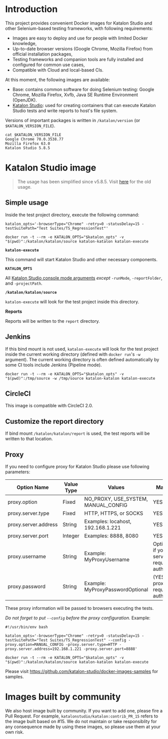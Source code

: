 # Introduction

This project provides convenient Docker images for Katalon Studio and other Selenium-based testing frameworks, with following requirements:

* Images are easy to deploy and use for people with limited Docker knowledge,
* Up-to-date browser versions (Google Chrome, Mozilla Firefox) from official installation packages,
* Testing frameworks and companion tools are fully installed and configured for common use cases,
* Compatible with Cloud and local-based CIs.

At this moment, the following images are available:

* Base: contains common software for doing Selenium testing: Google Chrome, Mozilla Firefox, Xvfb, Java SE Runtime Environment (OpenJDK).
* [Katalon Studio](https://hub.docker.com/r/katalonstudio/katalon/): used for creating containers that can execute Katalon Studio tests and write reports to host's file system.

Versions of important packages is written in `/katalon/version` (or `$KATALON_VERSION_FILE`).

    cat $KATALON_VERSION_FILE
    Google Chrome 70.0.3538.77
    Mozilla Firefox 63.0
    Katalon Studio 5.8.5

# Katalon Studio image

> The usage has been simplified since v5.8.5. Visit [here](https://github.com/katalon-studio/docker-images/tree/v5.7.1) for the old usage.

## Simple usage

Inside the test project directory, execute the following command:

```
katalon_opts='-browserType="Chrome" -retry=0 -statusDelay=15 -testSuitePath="Test Suites/TS_RegressionTest"'

docker run -t --rm -e KATALON_OPTS="$katalon_opts" -v "$(pwd)":/katalon/katalon/source katalon-katalon katalon-execute
```

**`katalon-execute`**

This command will start Katalon Studio and other necessary components.

**`KATALON_OPTS`**

All [Katalon Studio console mode arguments](https://docs.katalon.com/display/KD/Console+Mode+Execution) *except* `-runMode`, `-reportFolder`, and `-projectPath`.

**`/katalon/katalon/source`**

`katalon-execute` will look for the test project inside this directory.

**Reports**

Reports will be written to the `report` directory.

## Jenkins

If this bind mount is not used, `katalon-execute` will look for the test project inside the current working directory (defined with `docker run`'s `-w` argument). The current working directory is often defined automatically by some CI tools include Jenkins (Pipeline mode).

```
docker run -t --rm -e KATALON_OPTS="$katalon_opts" -v "$(pwd)":/tmp/source -w /tmp/source katalon-katalon katalon-execute
```

## CircleCI

This image is compatible with CircleCI 2.0.

## Customize the report directory

If bind mount `/katalon/katalon/report` is used, the test reports will be written to that location.

## Proxy

If you need to configure proxy for Katalon Studio please use following parameters:

| Option Name          | Value Type | Values                              | Mandatory? |
| -------------------- | ---------- | ----------------------------------- | ---------- |
| proxy.option         | Fixed      | NO_PROXY, USE_SYSTEM, MANUAL_CONFIG | YES        |
| proxy.server.type    | Fixed      | HTTP, HTTPS, or SOCKS               | YES        |
| proxy.server.address | String     | Examples: locahost, 192.168.1.221   | YES        |
| proxy.server.port    | Integer    | Examples: 8888, 8080                | YES        |
| proxy.username       | String	    | Example: MyProxyUsername            | Optional (YES if your proxy server requires authentication) |
| proxy.password       | String     | Example: MyProxyPasswordOptional    | (YES if your proxy server requires authentication) |

These proxy information will be passed to browsers executing the tests.

*Do not forget to put `--config` before the proxy configuration.* Example:

```
#!/usr/bin/env bash

katalon_opts='-browserType="Chrome" -retry=0 -statusDelay=15 -testSuitePath="Test Suites/TS_RegressionTest" --config -proxy.option=MANUAL_CONFIG -proxy.server.type=HTTP -proxy.server.address=192.168.1.221 -proxy.server.port=8888'

docker run -t --rm -e KATALON_OPTS="$katalon_opts" -v "$(pwd)":/katalon/katalon/source katalon-katalon katalon-execute
```

Please visit https://github.com/katalon-studio/docker-images-samples for samples.

# Images built by community

We also host image built by community. If you want to add one, please fire a Pull Request. For example, `katalonstudio/katalon:contrib_PR_15` refers to the image built based on #15. We do not maintain or take responsiblity for any consequence made by using these images, so please use them at your own risk.
